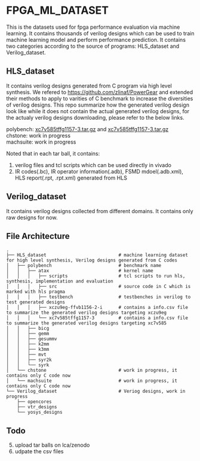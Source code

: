 # FPGA_ML_DATASET
This is the datasets used for fpga performance evaluation via machine learning. It contains thousands of verilog designs which can be used to train machine learning model and perform performance prediction.
It contains two categories according to the source of programs: HLS_dataset and Verilog_dataset.

## HLS_dataset
It contains verilog designs generated from C program via high level synthesis. We refered to https://github.com/zlinaf/PowerGear and extended their methods to apply to varities of C benchmark to increase the diversities of verilog designs. This repo summarize how the generated verilog design look like while it does not contain the actual generated verilog designs, for the actualy verilog designs downloading, please refer to the below links.

polybench: [xc7v585tffg1157-3.tar.gz](https://lca.ece.utexas.edu/hls_dataset/xc7v585tffg1157-3.tar.gz) and [xc7v585tffg1157-3.tar.gz](https://lca.ece.utexas.edu/hls_dataset/xc7v585tffg1157-3.tar.gz)  
chstone:   work in progress  
machsuite: work in progress  

Noted that in each tar ball, it contains:
1. verilog files and tcl scripts which can be used directly in vivado
2. IR codes(.bc), IR operator information(.adb), FSMD mdoel(.adb.xml), HLS report(.rpt, .rpt.xml) generated from HLS

## Verilog_dataset
It contains verilog designs collected from different domains. It contains only raw designs for now.

## File Architecture
    .
    ├── HLS_dataset                           # machine learning dataset for high level synthesis, Verilog designs generated from C codes
    │   ├── polybench                         # benchmark name
    │   │   ├── atax                          # kernel name
    │   │   │   ├── scripts                   # tcl scripts to run hls, synthesis, implementation and evaluation
    │   │   │   ├── src                       # source code in C which is marked with hls pragma
    │   │   │   ├── testbench                 # testbenches in verilog to test generated designs
    │   │   │   ├── xczu9eg-ffvb1156-2-i      # contains a info.csv file to summarize the generated verilog designs targeting xczu9eg
    │   │   │   └── xc7v585tffg1157-3         # contains a info.csv file to summarize the generated verilog designs targeting xc7v585
    │   │   ├── bicg
    │   │   ├── gemm
    │   │   ├── gesummv
    │   │   ├── k2mm
    │   │   ├── k3mm
    │   │   ├── mvt
    │   │   ├── syr2k
    │   │   └── syrk
    │   └── chstone                           # work in progress, it contains only C code now
    │   └── machsuite                         # work in progress, it contains only C code now
    └── Verilog_dataset                       # Veriog designs, work in progress
        ├── opencores                         
        ├── vtr_designs
        └── yosys_designs
        

## Todo
5. upload tar balls on lca/zenodo
6. udpate the csv files

